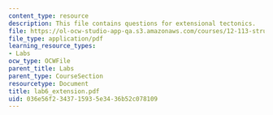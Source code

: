 ```yaml
---
content_type: resource
description: This file contains questions for extensional tectonics.
file: https://ol-ocw-studio-app-qa.s3.amazonaws.com/courses/12-113-structural-geology-fall-2005/036e56f2343715935e3436b52c078109_lab6_extension.pdf
file_type: application/pdf
learning_resource_types:
- Labs
ocw_type: OCWFile
parent_title: Labs
parent_type: CourseSection
resourcetype: Document
title: lab6_extension.pdf
uid: 036e56f2-3437-1593-5e34-36b52c078109
---
```

